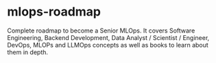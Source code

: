 # mlops-roadmap
Complete roadmap to become a Senior MLOps. It covers Software Engineering, Backend Development, Data Analyst / Scientist / Engineer, DevOps, MLOPs and LLMOps concepts as well as books to learn about them in depth.

